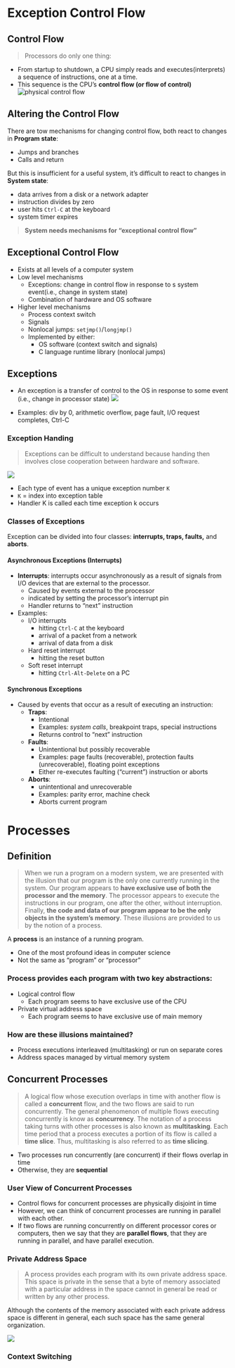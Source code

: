 
# Exception Control Flow

## Control Flow
> Processors do only one thing:
- From startup to shutdown, a CPU simply reads and executes(interprets) a sequence of instructions, one at a time.
- This sequence is the CPU’s **control flow (or flow of control)**
![][image-1]

## Altering the Control Flow
There are tow mechanisms for changing control flow, both react to changes in **Program state**:
- Jumps and branches
- Calls and return

But this is insufficient for a useful system, it’s difficult to react to changes in **System state**:
- data arrives from a disk or a network adapter
- instruction divides by zero
- user hits `Ctrl-C` at the keyboard
- system timer expires

> **System needs mechanisms for “exceptional control flow”**

## Exceptional Control Flow
- Exists at all levels of a computer system
- Low level mechanisms
	- Exceptions: change in control flow in response to s system event(i.e., change in system state)
	- Combination of hardware and OS software
- Higher level mechanisms
	- Process context switch
	- Signals
	- Nonlocal jumps: `setjmp()`/`longjmp()`
	- Implemented by either:
		- OS software (context switch and signals)
		- C language runtime library (nonlocal jumps)

## Exceptions
- An exception is a transfer of control to the OS in response to some event (i.e., change in processor state)
![][image-2]

- Examples: div by 0, arithmetic overflow, page fault, I/O request completes, Ctrl-C

### Exception Handing
> Exceptions can be difficult to understand because handing then involves close cooperation between hardware and software.

![][image-3]

- Each type of event has a unique exception number `K`
- `K` = index into exception table
- Handler K is called each time exception k occurs

### Classes of Exceptions
Exception can be divided into four classes: **interrupts, traps, faults,** and **aborts**.

#### Asynchronous Exceptions (Interrupts)
- **Interrupts**: interrupts occur asynchronously as a result of signals from I/O devices that are external to the processor. 
	- Caused by events external to the processor
	- indicated by setting the processor’s interrupt pin
	- Handler returns to “next” instruction
- Examples:
	- I/O interrupts
		- hitting `Ctrl-C` at the keyboard
		- arrival of a packet from a network
		- arrival of data from a disk
	- Hard reset interrupt
		- hitting the reset button
	- Soft reset interrupt
		- hitting `Ctrl-Alt-Delete` on a PC

#### Synchronous Exceptions
- Caused by events that occur as a result of executing an instruction:
	- **Traps**:
		- Intentional
		- Examples: *system calls*, breakpoint traps, special instructions
		- Returns control to “next” instruction
	- **Faults**:
		- Unintentional but possibly recoverable
		- Examples: page faults (recoverable), protection faults (unrecoverable), floating point exceptions
		- Either re-executes faulting (“current”) instruction or aborts
	- **Aborts**:
		- unintentional and unrecoverable
		- Examples: parity error, machine check
		- Aborts current program


# Processes
## Definition
> When we run a program on a modern system, we are presented with the illusion that our program is the only one currently running in the system. Our program appears to **have exclusive use of both the processor and the memory**. The processor appears to execute the instructions in our program, one after the other, without interruption. Finally, **the code and data of our program appear to be the only objects in the system’s memory**. These illusions are provided to us by the notion of a process.

 A **process** is an instance of a running program.
- One of the most profound ideas in computer science
- Not the same as “program” or “processor”

### Process provides each program with two key abstractions:
- Logical control flow
	- Each program seems to have exclusive use of the CPU
- Private virtual address space
	- Each program seems to have exclusive use of main memory

### How are these illusions maintained?
- Process executions interleaved (multitasking) or run on separate cores
- Address spaces managed by virtual memory system

## Concurrent Processes
> A logical flow whose execution overlaps in time with another flow is called a **concurrent** flow, and the two flows are said to run concurrently.
> The general phenomenon of multiple flows executing concurrently is know as **concurrency**. The notation of a process taking turns with other processes is also known as **multitasking**. Each time period that a process executes a portion of its flow is called a **time slice**. Thus, multitasking is also referred to as **time slicing**.

- Two processes run concurrently (are concurrent) if their flows overlap in time
- Otherwise, they are **sequential**

### User View of Concurrent Processes
- Control flows for concurrent processes are physically disjoint in time
- However, we can think of concurrent processes are running in parallel with each other.
- If two flows are running concurrently on different processor cores or computers, then we say that they are **parallel flows**, that they are running in parallel, and have parallel execution.

### Private Address Space
>  A process provides each program with its own private address space.  This space is private in the sense that a byte of memory associated with a particular  address in the space cannot in general be read or written by any other process.

Although the contents of the memory associated with each private address space is different in general, each such space has the same general organization.

![][image-4]

### Context Switching




[image-1]:	https://user-images.githubusercontent.com/980216/28248942-b9996e16-6a7f-11e7-9b6e-c735fbbf1d6e.png "physical control flow"
[image-2]:	https://user-images.githubusercontent.com/980216/28253954-04459c9a-6adb-11e7-84d8-c410ac127264.png
[image-3]:	https://user-images.githubusercontent.com/980216/28253964-288c2fc4-6adb-11e7-8c5e-e670782a13d2.png
[image-4]:	https://user-images.githubusercontent.com/980216/28343288-2a24459a-6c4f-11e7-9a76-b02838d8bbe9.png